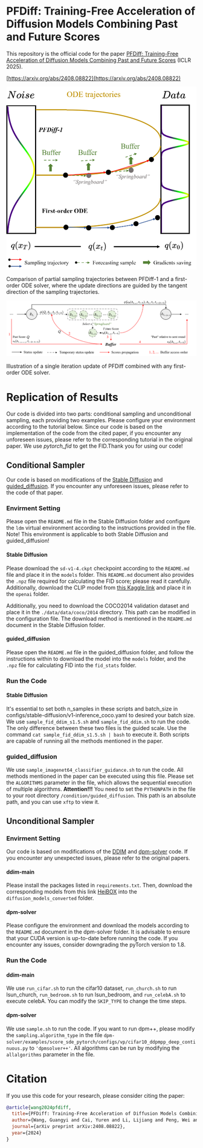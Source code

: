 # PFDiff: Training-Free Acceleration of Diffusion Models Combining Past and Future Scores
This repository is the official code for the paper [PFDiff: Training-Free Acceleration of Diffusion Models Combining Past and Future Scores](https://openreview.net/forum?id=wmmDvZGFK7) (ICLR 2025).

[https://arxiv.org/abs/2408.08822](https://arxiv.org/abs/2408.08822)

![Alt text](assets/Sampling.png)

Comparison of partial sampling trajectories between PFDiff-1 and a first-order ODE solver, where the update directions are guided by the tangent direction of the sampling trajectories.

![Alt text](assets/PFDiff.png)

Illustration of a single iteration update of PFDiff combined with any first-order ODE solver.

# Replication of Results

Our code is divided into two parts: conditional sampling and unconditional sampling, each providing two examples. Please configure your environment according to the tutorial below. Since our code is based on the implementation of the code from the cited paper, if you encounter any unforeseen issues, please refer to the corresponding tutorial in the original paper. We use *pytorch_fid* to get the FID.Thank you for using our code!

## Conditional Sampler
Our code is based on modifications of the [Stable Diffusion](https://github.com/CompVis/stable-diffusion) and [guided_diffusion](https://github.com/openai/guided-diffusion). If you encounter any unforeseen issues, please refer to the code of that paper.

### Envirment Setting
Please open the `README.md` file in the Stable Diffusion folder and configure the `ldm` virtual environment according to the instructions provided in the file. Note! This environment is applicable to both Stable Diffusion and guided_diffusion!

#### Stable Diffusion
Please download the `sd-v1-4.ckpt` checkpoint according to the `README.md` file and place it in the `models` folder. This `README.md` document also provides the `.npz` file required for calculating the FID score; please read it carefully. Additionally, download the CLIP model from [this Kaggle link](https://www.kaggle.com/datasets/ferruccioliu/openai-clip-vit-large-patch14?resource=download) and place it in the `openai` folder.

Additionally, you need to download the COCO2014 validation dataset and place it in the `./data/data/coco/2014` directory. This path can be modified in the configuration file. The download method is mentioned in the `README.md` document in the Stable Diffusion folder.


#### guided_diffusion
Please open the `README.md` file in the guided_diffusion folder, and follow the instructions within to download the model into the `models` folder, and the `.npz` file for calculating FID into the `fid_stats` folder.


### Run the Code

#### Stable Diffusion
It's essential to set both n_samples in these scripts and batch_size in configs/stable-diffusion/v1-inference_coco.yaml to desired your batch size.
We use `sample_fid_ddim_s1.5.sh` and `sample_fid_ddim.sh` to run the code. The only difference between these two files is the guided scale. Use the command `cat sample_fid_ddim_s1.5.sh | bash` to execute it. Both scripts are capable of running all the methods mentioned in the paper.

### guided_diffusion
We use `sample_imagenet64_classifier_guidance.sh` to run the code. All methods mentioned in the paper can be executed using this file. Please set the `ALGORITHMS` parameter in the file, which allows the sequential execution of multiple algorithms.
**Attention!!!** You need to set the `PYTHONPATH` in the file to your root directory `/condition/guided_diffusion`. This path is an absolute path, and you can use `xftp` to view it.

## Unconditional Sampler

### Envirment Setting

Our code is based on modifications of the [DDIM](https://github.com/ermongroup/ddim) and [dpm-solver](https://github.com/LuChengTHU/dpm-solver) code. If you encounter any unexpected issues, please refer to the original papers.

#### ddim-main

Please install the packages listed in `requirements.txt`. Then, download the corresponding models from this link [HeiBOX](https://heibox.uni-heidelberg.de/d/01207c3f6b8441779abf/?p=%2F&mode=list) into the `diffusion_models_converted` folder.

#### dpm-solver

Please configure the environment and download the models according to the `README.md` document in the dpm-solver folder. It is advisable to ensure that your CUDA version is up-to-date before running the code. If you encounter any issues, consider downgrading the pyTorch version to 1.8.

### Run the Code

#### ddim-main
We use `run_cifar.sh` to run the cifar10 dataset, `run_church.sh` to run lsun_church, `run_bedroom.sh` to run lsun_bedroom, and `run_celebA.sh` to execute celebA. You can modify the `SKIP_TYPE` to change the time steps.


#### dpm-solver

We use `sample.sh` to run the code. If you want to run dpm++, please modify the `sampling.algorithm_type` in the file `dpm-solver/examples/score_sde_pytorch/configs/vp/cifar10_ddpmpp_deep_continuous.py` to `'dpmsolver++'`.
All algorithms can be run by modifying the `allalgorithms` parameter in the file.

# Citation

If you use this code for your research, please consider citing the paper:

```bibtex
@article{wang2024pfdiff,
  title={PFDiff: Training-Free Acceleration of Diffusion Models Combining Past and Future Scores},
  author={Wang, Guangyi and Cai, Yuren and Li, Lijiang and Peng, Wei and Su, Songzhi},
  journal={arXiv preprint arXiv:2408.08822},
  year={2024}
}
